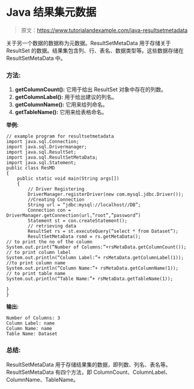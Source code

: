 # Java 结果集元数据

> 原文：<https://www.tutorialandexample.com/java-resultsetmetadata>

关于另一个数据的数据称为元数据。ResultSetMetaData 用于存储关于 ResultSet 的数据。结果集包含列、行、表名、数据类型等。这些数据存储在 ResultSetMetaData 中。

### 方法:

1.  **getColumnCount():**
    它用于给出 ResultSet 对象中存在的列数。
2.  **getColumnLabel():**
    用于给出建议的列名。
3.  **getColumnName():**
    它用来给列命名。
4.  **getTableName():**
    它用来给表格命名。

**举例:**

```
// example program for resultsetmetadata
import java.sql.Connection;
import java.sql.Drivermanager;
import java.sql.ResultSet;
import java.sql.ResultSetMetaData;
import java.sql.Statement;
public class ResMD
{
	public static void main(String args[])
	{
		// Driver Registering
		DriverManager.registerDriver(new com.mysql.jdbc.Driver());
		//Creating Connection
		String url = “jdbc:mysql://localhost//DB”;
		Connection con = DriverManager.getConnection(url,”root”,”password”)
		Statement st = con.createStatement();
		// retrieving data
		ResultSet rs = st.executeQuery(“select * from Dataset”);
		ResultSetMetaData rsmd = rs.getMetaData();
// to print the no of the column
System.out.print(“Number of Columns:”+rsMetaData.getColumnCount());
// to print column label
System.out.println(“Column Label:”+ rsMetaData.getColumnLabel(1));
//to print column name
System.out.println(“Column Name:”+ rsMetaData.getColumnName(1));
// to print table name
System.out.println(“Table Name:”+ rsMetaData.getTableName(1));

}
} 
```

**输出:**

```
Number of Columns: 3
Column Label: name
Column Name: name
Table Name: Dataset
```

### 总结:

ResultSetMetaData 用于存储结果集的数据，即列数、列名、表名等。ResultSetMetaData 有四个方法，即 ColumnCount、ColumnLabel、ColumnName、TableName。
